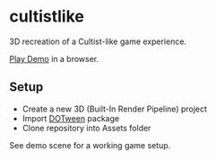 # cultistlike

3D recreation of a Cultist-like game experience.

[Play Demo](https://vegoliwebgl.s3.eu-north-1.amazonaws.com/CultistLike/index.html) in a browser.

## Setup

- Create a new 3D (Built-In Render Pipeline) project
- Import [DOTween](https://dotween.demigiant.com) package
- Clone repository into Assets folder

See demo scene for a working game setup.


